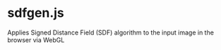 # sdfgen.js
Applies Signed Distance Field (SDF) algorithm to the input image in the browser via WebGL 
